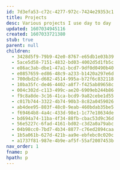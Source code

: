 ```yaml
---
id: 7d3efa53-c72c-4277-972c-7424e29353c1
title: Projects
desc: Various projects I use day to day
updated: 1607034945116
created: 1607033721380
stub: true
parent: null
children:
  - 3428d5f9-79b9-42e0-8767-e65db1e03b39
  - 5ace5d58-7151-4832-bd03-4002d5d1fb5c
  - e86ac3ab-dbe1-47a1-bcd7-9df0d0490b40
  - e0857659-ed86-48c9-a233-b1420a297e6d
  - 700dbd2d-d682-4514-995a-b72f6c832118
  - 10ba35fc-de46-4402-a8f7-f425ab89658c
  - 004c302d-c113-499c-ae20-6909eb244b86
  - f9c8a8de-3c16-41ca-bcd9-9a82cebe1d55
  - c017b744-3322-4b74-90b3-8c82a0459026
  - ab4dee95-803f-48c0-9eab-460bdab35be5
  - f69464b8-4a4c-433d-98e1-1c77e18634de
  - bd694a74-11ba-4f34-88fb-cbac53d9c36d
  - 56e5227c-6fad-4161-bd02-c3d2a0a79abc
  - 04b98cc0-7bd7-4b34-8877-c76ed2894caa
  - 1b5a061b-627d-421b-aa9e-ebfebc0c020c
  - a1737f81-987e-4b9e-af5f-55af2007453b
nav_order: 1
fname: p
hpath: p
---
```




